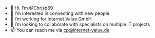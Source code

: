 - 👋 Hi, I’m @Chrisp89
- 👀 I’m interested in connecting with new people
- 🌱 I’m working for Internet Value GmbH
- 💞️ I’m looking to collaborate with specialists on multiple IT projects
- 📫 You can reach me via cp@internet-value.de

<!---
Chrisp89/Chrisp89 is a ✨ special ✨ repository because its `README.md` (this file) appears on your GitHub profile.
You can click the Preview link to take a look at your changes.
--->
